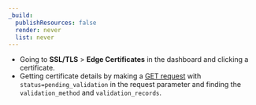 ```yaml
---
_build:
  publishResources: false
  render: never
  list: never
---
```


- Going to **SSL/TLS** > **Edge Certificates** in the dashboard and clicking a certificate.
- Getting certificate details by making a [GET request](https://api.cloudflare.com/#certificate-packs-get-certificate-pack) with `status=pending_validation` in the request parameter and finding the `validation_method` and `validation_records`.